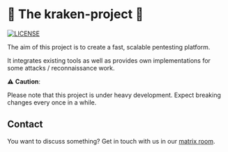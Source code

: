# :octopus: The kraken-project :octopus:

[![LICENSE](https://img.shields.io/github/license/myOmikron/kraken-project?color=blue)](LICENSE)

The aim of this project is to create a fast, scalable pentesting platform.

It integrates existing tools as well as provides own implementations 
for some attacks / reconnaissance work.  

️:warning: **Caution**:

Please note that this project is under heavy development. 
Expect breaking changes every once in a while.

## Contact

You want to discuss something? Get in touch with us in our [matrix
room](https://matrix.to/#/#kraken:matrix.hopfenspace.org).


